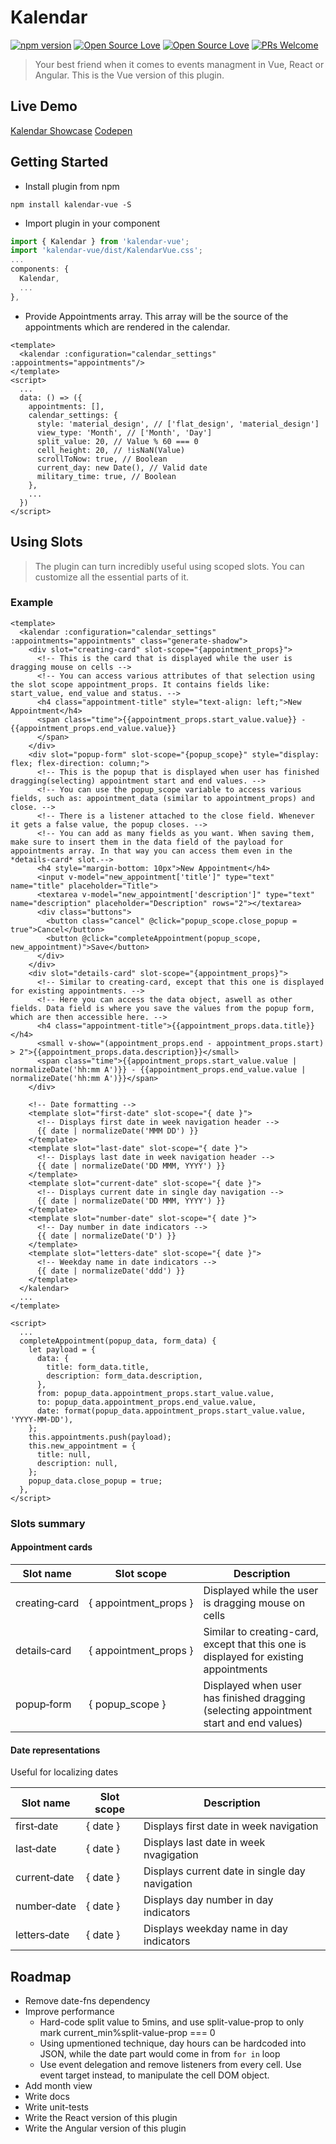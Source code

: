 # Kalendar
[![npm version](https://badge.fury.io/js/kalendar-vue.svg)](https://badge.fury.io/js/kalendar-vue)
[![Open Source Love](https://badges.frapsoft.com/os/v1/open-source.svg?v=102)](https://github.com/ellerbrock/open-source-badge/)
[![Open Source Love](https://badges.frapsoft.com/os/mit/mit.svg?v=102)](https://github.com/ellerbrock/open-source-badge/)
[![PRs Welcome](https://img.shields.io/badge/PRs-welcome-brightgreen.svg?style=flat-square)](http://makeapullrequest.com)

> Your best friend when it comes to events managment in Vue, React or Angular.
> This is the Vue version of this plugin.

## Live Demo
[Kalendar Showcase](http://kalendar.altinselimi.com/)
[Codepen](https://codepen.io/altinselimi/pen/PdPLBZ)

## Getting Started
- Install plugin from npm
```
npm install kalendar-vue -S
```
- Import plugin in your component
```js
import { Kalendar } from 'kalendar-vue';
import 'kalendar-vue/dist/KalendarVue.css';
...
components: {
  Kalendar,
  ...
},
```
- Provide Appointments array. This array will be the source of the appointments which are rendered in the calendar.
```vue
<template>
  <kalendar :configuration="calendar_settings" :appointments="appointments"/>
</template>
<script>
  ...
  data: () => ({
    appointments: [],
    calendar_settings: {
      style: 'material_design', // ['flat_design', 'material_design']
      view_type: 'Month', // ['Month', 'Day']
      split_value: 20, // Value % 60 === 0
      cell_height: 20, // !isNaN(Value)
      scrollToNow: true, // Boolean
      current_day: new Date(), // Valid date
      military_time: true, // Boolean
    },
    ...
  })
</script>
```

## Using Slots

> The plugin can turn incredibly useful using scoped slots. You can customize all the essential parts of it.

### Example
```vue
<template>
  <kalendar :configuration="calendar_settings" :appointments="appointments" class="generate-shadow">
    <div slot="creating-card" slot-scope="{appointment_props}">
      <!-- This is the card that is displayed while the user is dragging mouse on cells -->
      <!-- You can access various attributes of that selection using the slot scope appointment_props. It contains fields like: start_value, end_value and status. -->
      <h4 class="appointment-title" style="text-align: left;">New Appointment</h4>
      <span class="time">{{appointment_props.start_value.value}} - {{appointment_props.end_value.value}}
      </span>
    </div>
    <div slot="popup-form" slot-scope="{popup_scope}" style="display: flex; flex-direction: column;">
      <!-- This is the popup that is displayed when user has finished dragging(selecting) appointment start and end values. -->
      <!-- You can use the popup_scope variable to access various fields, such as: appointment_data (similar to appointment_props) and close. -->
      <!-- There is a listener attached to the close field. Whenever it gets a false value, the popup closes. -->
      <!-- You can add as many fields as you want. When saving them, make sure to insert them in the data field of the payload for appointments array. In that way you can access them even in the *details-card* slot.-->
      <h4 style="margin-bottom: 10px">New Appointment</h4>
      <input v-model="new_appointment['title']" type="text" name="title" placeholder="Title">
      <textarea v-model="new_appointment['description']" type="text" name="description" placeholder="Description" rows="2"></textarea>
      <div class="buttons">
        <button class="cancel" @click="popup_scope.close_popup = true">Cancel</button>
        <button @click="completeAppointment(popup_scope, new_appointment)">Save</button>
      </div>
    </div>
    <div slot="details-card" slot-scope="{appointment_props}">
      <!-- Similar to creating-card, except that this one is displayed for existing appointments. -->
      <!-- Here you can access the data object, aswell as other fields. Data field is where you save the values from the popup form, which are then accessible here. -->
      <h4 class="appointment-title">{{appointment_props.data.title}}</h4>
      <small v-show="(appointment_props.end - appointment_props.start) > 2">{{appointment_props.data.description}}</small>
      <span class="time">{{appointment_props.start_value.value | normalizeDate('hh:mm A')}} - {{appointment_props.end_value.value | normalizeDate('hh:mm A')}}</span>
    </div>

    <!-- Date formatting -->
    <template slot="first-date" slot-scope="{ date }">
      <!-- Displays first date in week navigation header -->
      {{ date | normalizeDate('MMM DD') }}
    </template>
    <template slot="last-date" slot-scope="{ date }">
      <!-- Displays last date in week navigation header -->
      {{ date | normalizeDate('DD MMM, YYYY') }}
    </template>
    <template slot="current-date" slot-scope="{ date }">
      <!-- Displays current date in single day navigation -->
      {{ date | normalizeDate('DD MMM, YYYY') }}
    </template>
    <template slot="number-date" slot-scope="{ date }">
      <!-- Day number in date indicators -->
      {{ date | normalizeDate('D') }}
    </template>
    <template slot="letters-date" slot-scope="{ date }">
      <!-- Weekday name in date indicators -->
      {{ date | normalizeDate('ddd') }}
    </template>
  </kalendar>
  ...
</template>

<script>
  ...
  completeAppointment(popup_data, form_data) {
    let payload = {
      data: {
        title: form_data.title,
        description: form_data.description,
      },
      from: popup_data.appointment_props.start_value.value,
      to: popup_data.appointment_props.end_value.value,
      date: format(popup_data.appointment_props.start_value.value, 'YYYY-MM-DD'),
    };
    this.appointments.push(payload);
    this.new_appointment = {
      title: null,
      description: null,
    };
    popup_data.close_popup = true;
  },
</script>
```

### Slots summary

#### Appointment cards
| Slot name           | Slot scope                      |  Description                                        |
|---------------------|---------------------------------|-----------------------------------------------------|
| creating&#8209;card | {&#160;appointment_props&#160;} | Displayed while the user is dragging mouse on cells |
| details&#8209;card  | {&#160;appointment_props&#160;} | Similar to creating-card, except that this one is displayed for existing appointments |
| popup&#8209;form    | {&#160;popup_scope&#160;}       | Displayed when user has finished dragging (selecting appointment start and end values) |

#### Date representations
Useful for localizing dates

| Slot name          | Slot scope         | Description                                       |
|--------------------|--------------------|---------------------------------------------------|
| first&#8209;date   | {&#160;date&#160;} | Displays first date in week navigation            |
| last&#8209;date    | {&#160;date&#160;} | Displays last date in week nvagigation            |
| current&#8209;date | {&#160;date&#160;} | Displays current date in single day navigation    |
| number&#8209;date  | {&#160;date&#160;} | Displays day number in day indicators             |
| letters&#8209;date | {&#160;date&#160;} | Displays weekday name in day indicators           |

## Roadmap
- Remove date-fns dependency
- Improve performance
  * Hard-code split value to 5mins, and use split-value-prop to only mark current_min%split-value-prop === 0
  * Using upmentioned technique, day hours can be hardcoded into JSON, while the date part would come in from `for in` loop
  * Use event delegation and remove listeners from every cell. Use event target instead, to manipulate the cell DOM object.
- Add month view
- Write docs
- Write unit-tests
- Write the React version of this plugin
- Write the Angular version of this plugin
